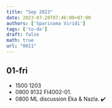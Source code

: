 ```yaml
---
title: "Sep 2023"
date: 2023-07-28T07:46:00+07:00
authors: ['Sparisoma Viridi']
tags: ['to-do']
draft: false
math: true
url: "0011"
---
```


## 01-fri
+ 1500 1203
+ 0900 9132 FI4002-01.
+ 0800 ML discussion Eka & Nazla. :heavy_check_mark: